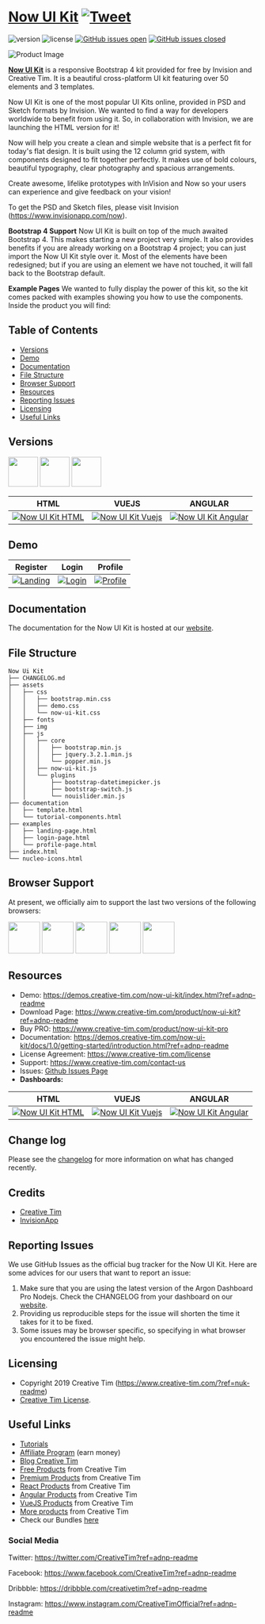 # [Now UI Kit](http://demos.creative-tim.com/now-ui-kit/index.html?ref=nuk-readme) [![Tweet](https://img.shields.io/twitter/url/http/shields.io.svg?style=social&logo=twitter)](https://twitter.com/home?status=Now%20UI%20Kit%20is%20a%20Free%20Bootstrap%204%20UI%20Kit%20%E2%9D%A4%EF%B8%8F%0Ahttp%3A//demos.creative-tim.com/now-ui-kit/index.html%20%23bootstrap%20%23uikit%20%23design%20%20%23html%20%23free%20via%20%40CreativeTim)

![version](https://img.shields.io/badge/version-1.3.0-blue.svg)  ![license](https://img.shields.io/badge/license-MIT-blue.svg) [![GitHub issues open](https://img.shields.io/github/issues/creativetimofficial/now-ui-kit.svg?maxAge=2592000)](https://github.com/creativetimofficial/now-ui-kit/issues?q=is%3Aopen+is%3Aissue) [![GitHub issues closed](https://img.shields.io/github/issues-closed-raw/creativetimofficial/now-ui-kit.svg?maxAge=2592000)](https://github.com/creativetimofficial/now-ui-kit/issues?q=is%3Aissue+is%3Aclosed)

![Product Image](https://s3.amazonaws.com/creativetim_bucket/products/56/original/opt_nuk_thumbnail.jpg?1466002372 "Now UI Kit")

**[Now UI Kit](http://demos.creative-tim.com/now-ui-kit/index.html?ref=nuk-readme)** is a responsive Bootstrap 4 kit provided for free by Invision and Creative Tim. It is a beautiful cross-platform UI kit featuring over 50 elements and 3 templates.

Now UI Kit is one of the most popular UI Kits online, provided in PSD and Sketch formats by Invision. We wanted to find a way for developers worldwide to benefit from using it. So, in collaboration with Invision, we are launching the HTML version for it!

Now will help you create a clean and simple website that is a perfect fit for today's flat design. It is built using the 12 column grid system, with components designed to fit together perfectly. It makes use of bold colours, beautiful typography, clear photography and spacious arrangements.

Create awesome, lifelike prototypes with InVision and Now so your users can experience and give feedback on your vision!

To get the PSD and Sketch files, please visit Invision (https://www.invisionapp.com/now).


**Bootstrap 4 Support**
Now UI Kit is built on top of the much awaited Bootstrap 4. This makes starting a new project very simple. It also provides benefits if you are already working on a Bootstrap 4 project; you can just import the Now UI Kit style over it. Most of the elements have been redesigned; but if you are using an element we have not touched, it will fall back to the Bootstrap default.

**Example Pages**
We wanted to fully display the power of this kit, so the kit comes packed with examples showing you how to use the components. Inside the product you will find:


## Table of Contents

* [Versions](#versions)
* [Demo](#demo)
* [Documentation](#documentation)
* [File Structure](#file-structure)
* [Browser Support](#browser-support)
* [Resources](#resources)
* [Reporting Issues](#reporting-issues)
* [Licensing](#licensing)
* [Useful Links](#useful-links)

## Versions

[<img src="https://github.com/creativetimofficial/public-assets/blob/master/logos/html-logo.jpg?raw=true" width="60" height="60" />](http://demos.creative-tim.com/now-ui-kit/index.html?ref=nuk-readme)
[<img src="https://github.com/creativetimofficial/public-assets/blob/master/logos/vue.jpg?raw=true" width="60" height="60" />](https://demos.creative-tim.com/vue-now-ui-kit/?ref=nuk-readme)
[<img src="https://github.com/creativetimofficial/public-assets/blob/master/logos/angular.jpg?raw=true" width="60" height="60" />](https://demos.creative-tim.com/now-ui-kit-angular/index/?ref=nuk-readme)

| HTML | VUEJS | ANGULAR |
| --- | --- | --- |
| [![Now UI Kit HTML](https://s3.amazonaws.com/creativetim_bucket/products/56/original/opt_nuk_thumbnail.jpg)](http://demos.creative-tim.com/now-ui-kit/index.html?ref=nuk-readme) | [![Now UI Kit Vuejs](https://s3.amazonaws.com/creativetim_bucket/products/94/original/opt_nuk_vue_thumbnail_%281%29.jpg)](https://demos.creative-tim.com/vue-now-ui-kit/?ref=nuk-readme) | [![Now UI Kit Angular](https://s3.amazonaws.com/creativetim_bucket/products/77/original/opt_nuk_angular_thumbnail.jpg)](https://demos.creative-tim.com/now-ui-kit-angular/index/?ref=nuk-readme)

## Demo

| Register | Login | Profile |
| --- | --- | ---  |
| [![Landing](https://github.com/creativetimofficial/public-assets/blob/master/now-ui-kit/nuk-landing-page.png?raw=true)](https://demos.creative-tim.com/now-ui-kit/examples/landing-page.html?ref=adnp-readme)  | [![Login](https://github.com/creativetimofficial/public-assets/blob/master/now-ui-kit/nuk-login-page.png?raw=true)](https://demos.creative-tim.com/now-ui-kit/examples/login-page.html?ref=adnp-readme)  | [![Profile](https://github.com/creativetimofficial/public-assets/blob/master/now-ui-kit/nuk-profile-page.png?raw=true)](https://demos.creative-tim.com/now-ui-kit/examples/profile-page.html?ref=adnp-readme)

## Documentation
The documentation for the Now UI Kit is hosted at our [website](https://demos.creative-tim.com/now-ui-kit/docs/1.0/getting-started/introduction.html?ref=adn-readme).

## File Structure

```
Now Ui Kit
├── CHANGELOG.md
├── assets
│   ├── css
│   │   ├── bootstrap.min.css
│   │   ├── demo.css
│   │   └── now-ui-kit.css
│   ├── fonts
│   ├── img
│   ├── js
│   │   ├── core
│   │   │   ├── bootstrap.min.js
│   │   │   ├── jquery.3.2.1.min.js
│   │   │   └── popper.min.js
│   │   ├── now-ui-kit.js
│   │   └── plugins
│   │       ├── bootstrap-datetimepicker.js
│   │       ├── bootstrap-switch.js
│   │       └── nouislider.min.js
├── documentation
│   ├── template.html
│   └── tutorial-components.html
├── examples
│   ├── landing-page.html
│   ├── login-page.html
│   └── profile-page.html
├── index.html
└── nucleo-icons.html
```

## Browser Support

At present, we officially aim to support the last two versions of the following browsers:

<img src="https://github.com/creativetimofficial/public-assets/blob/master/logos/chrome-logo.png?raw=true" width="64" height="64"> <img src="https://raw.githubusercontent.com/creativetimofficial/public-assets/master/logos/firefox-logo.png" width="64" height="64"> <img src="https://raw.githubusercontent.com/creativetimofficial/public-assets/master/logos/edge-logo.png" width="64" height="64"> <img src="https://raw.githubusercontent.com/creativetimofficial/public-assets/master/logos/safari-logo.png" width="64" height="64"> <img src="https://raw.githubusercontent.com/creativetimofficial/public-assets/master/logos/opera-logo.png" width="64" height="64">


## Resources
- Demo: <https://demos.creative-tim.com/now-ui-kit/index.html?ref=adnp-readme>
- Download Page: <https://www.creative-tim.com/product/now-ui-kit?ref=adnp-readme>
- Buy PRO: https://www.creative-tim.com/product/now-ui-kit-pro
- Documentation: <https://demos.creative-tim.com/now-ui-kit/docs/1.0/getting-started/introduction.html?ref=adnp-readme>
- License Agreement: <https://www.creative-tim.com/license>
- Support: <https://www.creative-tim.com/contact-us>
- Issues: [Github Issues Page](https://github.com/creativetimofficial/now-ui-kit)
- **Dashboards:**

| HTML | VUEJS | ANGULAR |
| --- | --- | --- |
| [![Now UI Kit HTML](https://s3.amazonaws.com/creativetim_bucket/products/56/original/opt_nuk_thumbnail.jpg)](http://demos.creative-tim.com/now-ui-kit/index.html?ref=nuk-readme) | [![Now UI Kit Vuejs](https://s3.amazonaws.com/creativetim_bucket/products/94/original/opt_nuk_vue_thumbnail_%281%29.jpg)](https://demos.creative-tim.com/vue-now-ui-kit/?ref=nuk-readme) | [![Now UI Kit Angular](https://s3.amazonaws.com/creativetim_bucket/products/77/original/opt_nuk_angular_thumbnail.jpg)](https://demos.creative-tim.com/now-ui-kit-angular/index/?ref=nuk-readme)

## Change log

Please see the [changelog](CHANGELOG.md) for more information on what has changed recently.

## Credits

- [Creative Tim](https://creative-tim.com/)
- [InvisionApp](https://www.invisionapp.com/)

## Reporting Issues

We use GitHub Issues as the official bug tracker for the Now UI Kit. Here are some advices for our users that want to report an issue:

1. Make sure that you are using the latest version of the Argon Dashboard Pro Nodejs. Check the CHANGELOG from your dashboard on our [website](https://www.creative-tim.com/).
2. Providing us reproducible steps for the issue will shorten the time it takes for it to be fixed.
3. Some issues may be browser specific, so specifying in what browser you encountered the issue might help.

## Licensing

- Copyright 2019 Creative Tim (https://www.creative-tim.com/?ref=nuk-readme)
- [Creative Tim License](https://www.creative-tim.com/license).


## Useful Links

- [Tutorials](https://www.youtube.com/channel/UCVyTG4sCw-rOvB9oHkzZD1w)
- [Affiliate Program](https://www.creative-tim.com/affiliates/new) (earn money)
- [Blog Creative Tim](http://blog.creative-tim.com/)
- [Free Products](https://www.creative-tim.com/bootstrap-themes/free) from Creative Tim
- [Premium Products](https://www.creative-tim.com/bootstrap-themes/premium?ref=adn-readme) from Creative Tim
- [React Products](https://www.creative-tim.com/bootstrap-themes/react-themes?ref=adn-readme) from Creative Tim
- [Angular Products](https://www.creative-tim.com/bootstrap-themes/angular-themes?ref=adn-readme) from Creative Tim
- [VueJS Products](https://www.creative-tim.com/bootstrap-themes/vuejs-themes?ref=adn-readme) from Creative Tim
- [More products](https://www.creative-tim.com/bootstrap-themes?ref=adn-readme) from Creative Tim
- Check our Bundles [here](https://www.creative-tim.com/bundles??ref=adn-readme)

### Social Media

Twitter: <https://twitter.com/CreativeTim?ref=adnp-readme>

Facebook: <https://www.facebook.com/CreativeTim?ref=adnp-readme>

Dribbble: <https://dribbble.com/creativetim?ref=adnp-readme>

Instagram: <https://www.instagram.com/CreativeTimOfficial?ref=adnp-readme>
